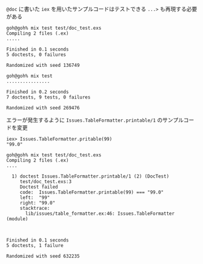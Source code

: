 `@doc` に書いた `iex` を用いたサンプルコードはテストできる
`...>` も再現する必要がある

```
goh@goh% mix test test/doc_test.exs
Compiling 2 files (.ex)
.....

Finished in 0.1 seconds
5 doctests, 0 failures

Randomized with seed 136749
```

```
goh@goh% mix test
................

Finished in 0.2 seconds
7 doctests, 9 tests, 0 failures

Randomized with seed 269476
```

エラーが発生するように `Issues.TableFormatter.printable/1` のサンプルコードを変更

```
iex> Issues.TableFormatter.pritable(99)
"99.0"
```

```
goh@goh% mix test test/doc_test.exs
Compiling 2 files (.ex)
....

  1) doctest Issues.TableFormatter.printable/1 (2) (DocTest)
     test/doc_test.exs:3
     Doctest failed
     code:  Issues.TableFormatter.printable(99) === "99.0"
     left:  "99"
     right: "99.0"
     stacktrace:
       lib/issues/table_formatter.ex:46: Issues.TableFormatter (module)



Finished in 0.1 seconds
5 doctests, 1 failure

Randomized with seed 632235
```

